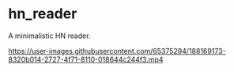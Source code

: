 # hn_reader

A minimalistic HN reader.


https://user-images.githubusercontent.com/65375294/188169173-8320b014-2727-4f71-8110-018644c244f3.mp4
